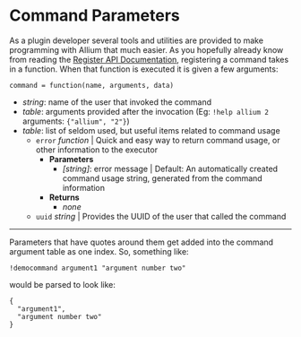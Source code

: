 # Command Parameters

As a plugin developer several tools and utilities are provided to make programming with Allium that much easier. As you hopefully already know from reading the [Register API Documentation](register-api.md), registering a command takes in a function. When that function is executed it is given a few arguments:

`command = function(name, arguments, data)`

- _string_: name of the user that invoked the command
- _table_: arguments provided after the invocation (Eg: `!help allium 2` arguments: `{"allium", "2"}`)
- _table_: list of seldom used, but useful items related to command usage
  - `error` _function_ | Quick and easy way to return command usage, or other information to the executor
    - **Parameters**
      - _[string]_: error message | Default: An automatically created command usage string, generated from the command information
    - **Returns**
      - _none_
  - `uuid` _string_ | Provides the UUID of the user that called the command

---

Parameters that have quotes around them get added into the command argument table as one index. So, something like:

    !democommand argument1 "argument number two"

would be parsed to look like:

    {
      "argument1",
      "argument number two"
    }